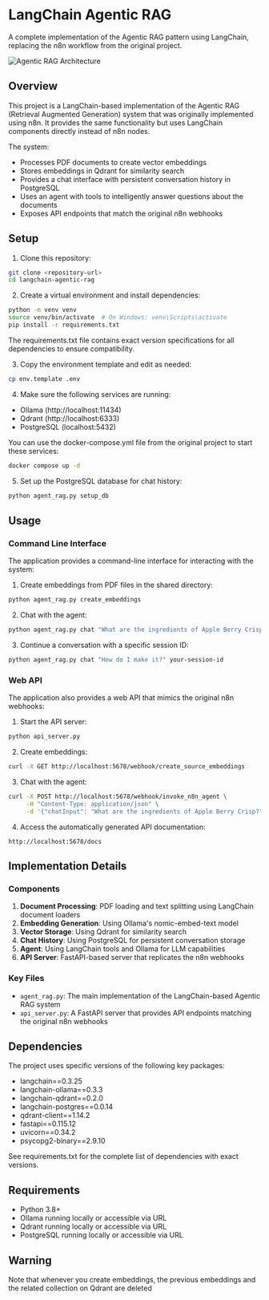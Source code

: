 # LangChain Agentic RAG

A complete implementation of the Agentic RAG pattern using LangChain, replacing the n8n workflow from the original project.

![Agentic RAG Architecture](docs/agentic-rag.png)

## Overview

This project is a LangChain-based implementation of the Agentic RAG (Retrieval Augmented Generation) system that was originally implemented using n8n. It provides the same functionality but uses LangChain components directly instead of n8n nodes.

The system:

- Processes PDF documents to create vector embeddings
- Stores embeddings in Qdrant for similarity search
- Provides a chat interface with persistent conversation history in PostgreSQL
- Uses an agent with tools to intelligently answer questions about the documents
- Exposes API endpoints that match the original n8n webhooks

## Setup

1. Clone this repository:
```bash
git clone <repository-url>
cd langchain-agentic-rag
```

2. Create a virtual environment and install dependencies:
```bash
python -m venv venv
source venv/bin/activate  # On Windows: venv\Scripts\activate
pip install -r requirements.txt
```

The requirements.txt file contains exact version specifications for all dependencies to ensure compatibility.

3. Copy the environment template and edit as needed:
```bash
cp env.template .env
```

4. Make sure the following services are running:
- Ollama (http://localhost:11434)
- Qdrant (http://localhost:6333)
- PostgreSQL (localhost:5432)

You can use the docker-compose.yml file from the original project to start these services:
```bash
docker compose up -d
```

5. Set up the PostgreSQL database for chat history:
```bash
python agent_rag.py setup_db
```

## Usage

### Command Line Interface

The application provides a command-line interface for interacting with the system:

1. Create embeddings from PDF files in the shared directory:
```bash
python agent_rag.py create_embeddings
```

2. Chat with the agent:
```bash
python agent_rag.py chat "What are the ingredients of Apple Berry Crisp?"
```

3. Continue a conversation with a specific session ID:
```bash
python agent_rag.py chat "How do I make it?" your-session-id
```

### Web API

The application also provides a web API that mimics the original n8n webhooks:

1. Start the API server:
```bash
python api_server.py
```

2. Create embeddings:
```bash
curl -X GET http://localhost:5678/webhook/create_source_embeddings
```

3. Chat with the agent:
```bash
curl -X POST http://localhost:5678/webhook/invoke_n8n_agent \
     -H "Content-Type: application/json" \
     -d '{"chatInput": "What are the ingredients of Apple Berry Crisp?", "sessionId": "c324038d8b2944a0855c2e40441038e3"}'
```

4. Access the automatically generated API documentation:
```
http://localhost:5678/docs
```

## Implementation Details

### Components

1. **Document Processing**: PDF loading and text splitting using LangChain document loaders
2. **Embedding Generation**: Using Ollama's nomic-embed-text model
3. **Vector Storage**: Using Qdrant for similarity search
4. **Chat History**: Using PostgreSQL for persistent conversation storage
5. **Agent**: Using LangChain tools and Ollama for LLM capabilities
6. **API Server**: FastAPI-based server that replicates the n8n webhooks

### Key Files

- `agent_rag.py`: The main implementation of the LangChain-based Agentic RAG system
- `api_server.py`: A FastAPI server that provides API endpoints matching the original n8n webhooks

## Dependencies

The project uses specific versions of the following key packages:
- langchain==0.3.25
- langchain-ollama==0.3.3
- langchain-qdrant==0.2.0
- langchain-postgres==0.0.14
- qdrant-client==1.14.2
- fastapi==0.115.12
- uvicorn==0.34.2
- psycopg2-binary==2.9.10

See requirements.txt for the complete list of dependencies with exact versions.

## Requirements

- Python 3.8+
- Ollama running locally or accessible via URL
- Qdrant running locally or accessible via URL
- PostgreSQL running locally or accessible via URL

## Warning
Note that whenever you create embeddings, the previous embeddings and the related collection on Qdrant are deleted
